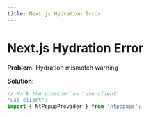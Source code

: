 ```yaml
---
title: Next.js Hydration Error
---
```


# Next.js Hydration Error

**Problem:** Hydration mismatch warning

**Solution:**

```jsx
// Mark the provider as 'use client'
'use client';
import { NtPopupProvider } from 'ntpopups';
```